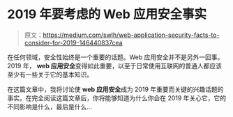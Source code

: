 # 2019 年要考虑的 Web 应用安全事实

> 原文：<https://medium.com/swlh/web-application-security-facts-to-consider-for-2019-146440837cea>

在任何领域，安全性始终是一个重要的话题。Web 应用安全并不是另外一回事。2019 年， **web 应用安全**变得如此重要，以至于日常使用互联网的普通人都应该至少有一些关于它的基本知识。

在这篇文章中，我将讨论使 **web 应用安全**成为 2019 年重要而关键的兴趣话题的事实。在完全阅读这篇文章后，你将能够知道为什么你会在 2019 年关心它，它的不同影响是什么，最后是什么…